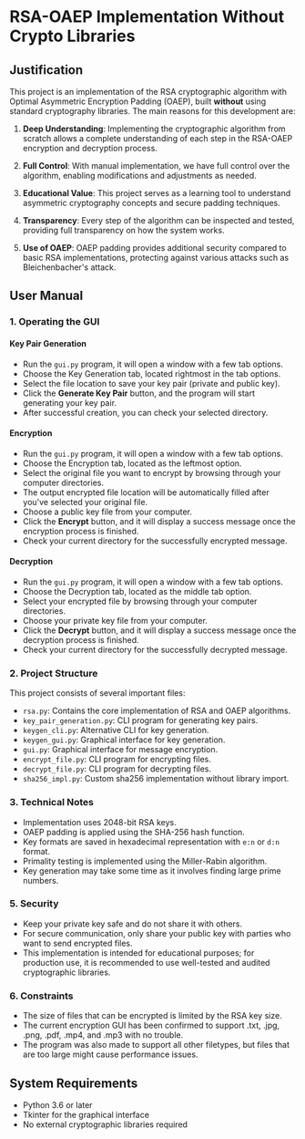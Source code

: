# RSA-OAEP Implementation Without Crypto Libraries

## Justification
This project is an implementation of the RSA cryptographic algorithm with Optimal Asymmetric Encryption Padding (OAEP), built **without** using standard cryptography libraries. The main reasons for this development are:

1. **Deep Understanding**: Implementing the cryptographic algorithm from scratch allows a complete understanding of each step in the RSA-OAEP encryption and decryption process.

2. **Full Control**: With manual implementation, we have full control over the algorithm, enabling modifications and adjustments as needed.

3. **Educational Value**: This project serves as a learning tool to understand asymmetric cryptography concepts and secure padding techniques.

4. **Transparency**: Every step of the algorithm can be inspected and tested, providing full transparency on how the system works.

5. **Use of OAEP**: OAEP padding provides additional security compared to basic RSA implementations, protecting against various attacks such as Bleichenbacher's attack.

## User Manual


### 1. Operating the GUI
#### Key Pair Generation
- Run the <code>gui.py</code> program, it will open a window with a few tab options.
- Choose the Key Generation tab, located rightmost in the tab options.
- Select the file location to save your key pair (private and public key).
- Click the <b>Generate Key Pair</b> button, and the program will start generating your key pair.
- After successful creation, you can check your selected directory.

#### Encryption
- Run the <code>gui.py</code> program, it will open a window with a few tab options.
- Choose the Encryption tab, located as the leftmost option.
- Select the original file you want to encrypt by browsing through your computer directories.
- The output encrypted file location will be automatically filled after you've selected your original file.
- Choose a public key file from your computer.
- Click the <b>Encrypt</b> button, and it will display a success message once the encryption process is finished.
- Check your current directory for the successfully encrypted message.

#### Decryption
- Run the <code>gui.py</code> program, it will open a window with a few tab options.
- Choose the Decryption tab, located as the middle tab option.
- Select your encrypted file by browsing through your computer directories.
- Choose your private key file from your computer.
- Click the <b>Decrypt</b> button, and it will display a success message once the decryption process is finished.
- Check your current directory for the successfully decrypted message.

### 2. Project Structure
This project consists of several important files:

- `rsa.py`: Contains the core implementation of RSA and OAEP algorithms.
- `key_pair_generation.py`: CLI program for generating key pairs.
- `keygen_cli.py`: Alternative CLI for key generation.
- `keygen_gui.py`: Graphical interface for key generation.
- `gui.py`: Graphical interface for message encryption.
- `encrypt_file.py`: CLI program for encrypting files.
- `decrypt_file.py`: CLI program for decrypting files.
- `sha256_impl.py`: Custom sha256 implementation without library import.

### 3. Technical Notes

- Implementation uses 2048-bit RSA keys.
- OAEP padding is applied using the SHA-256 hash function.
- Key formats are saved in hexadecimal representation with `e:n` or `d:n` format.
- Primality testing is implemented using the Miller-Rabin algorithm.
- Key generation may take some time as it involves finding large prime numbers.

### 5. Security

- Keep your private key safe and do not share it with others.
- For secure communication, only share your public key with parties who want to send encrypted files.
- This implementation is intended for educational purposes; for production use, it is recommended to use well-tested and audited cryptographic libraries.

### 6. Constraints

- The size of files that can be encrypted is limited by the RSA key size.
- The current encryption GUI has been confirmed to support .txt, .jpg, .png, .pdf, .mp4, and .mp3 with no trouble.
- The program was also made to support all other filetypes, but files that are too large might cause performance issues.

## System Requirements

- Python 3.6 or later
- Tkinter for the graphical interface
- No external cryptographic libraries required